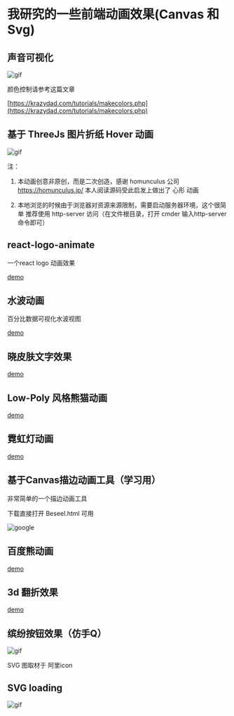 
# 我研究的一些前端动画效果(Canvas 和 Svg)

## 声音可视化

![gif](https://numerhero.github.io/assets/download/animations/voice-virtual.gif)

颜色控制请参考这篇文章

[https://krazydad.com/tutorials/makecolors.php](https://krazydad.com/tutorials/makecolors.php)

## 基于 ThreeJs 图片折纸 Hover 动画

![gif](https://numerhero.github.io/assets/download/animations/heart-animation.gif)

注：

1. 本动画创意非原创，而是二次创造，感谢 homunculus 公司 https://homunculus.jp/
本人阅读源码受此启发上做出了 心形 动画

2. 本地浏览的时候由于浏览器对资源来源限制，需要启动服务器环境，这个很简单 推荐使用 http-server 访问（在文件根目录，打开 cmder 输入http-server 命令即可）

## react-logo-animate

一个react logo 动画效果

[demo](http://codepen.io/numerhero/embed/bwOBGz/?height=800&theme-id=0&default-tab=result&embed-version=2)

## 水波动画

百分比数据可视化水波视图

[demo](http://codepen.io/numerhero/embed/rWBKJp/?height=600&theme-id=0&default-tab=result&embed-version=2)

## 晓皮肤文字效果

[demo](http://codepen.io/numerhero/embed/KNNJwV/?height=319&theme-id=0&default-tab=result&embed-version=2)


## Low-Poly 风格熊猫动画

[demo](http://codepen.io/numerhero/embed/PbpwmE/?height=592&theme-id=0&default-tab=result&embed-version=2)

## 霓虹灯动画

[demo](http://codepen.io/numerhero/embed/KNZRGz/?height=650&theme-id=0&default-tab=result&embed-version=2)


## 基于Canvas描边动画工具（学习用）

非常简单的一个描边动画工具

下载直接打开 Beseel.html 可用

![google](https://numerhero.github.io/assets/download/animations/google.gif)

## 百度熊动画

[demo](https://codepen.io/numerhero/embed/JEmyJo/?height=507&theme-id=0&default-tab=result&embed-version=2)

## 3d 翻折效果

[demo](https://codepen.io/numerhero/embed/xqOyEY/?height=545&theme-id=0&default-tab=result&embed-version=2)

## 缤纷按钮效果（仿手Q）

![gif](https://numerhero.github.io/assets/download/animations/colorful-button.gif)

SVG 图取材于 阿里icon

## SVG loading

![gif](https://numerhero.github.io/assets/download/animations/wait.gif)
